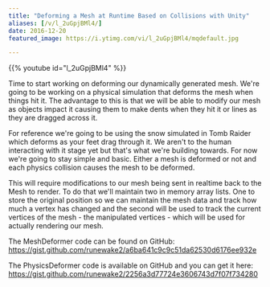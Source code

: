 ```yaml
---
title: "Deforming a Mesh at Runtime Based on Collisions with Unity"
aliases: [/v/l_2uGpjBMl4/]
date: 2016-12-20
featured_image: https://i.ytimg.com/vi/l_2uGpjBMl4/mqdefault.jpg

---
```


{{% youtube id="l_2uGpjBMl4" %}}

Time to start working on deforming our dynamically generated mesh. We're going to be working on a physical simulation that deforms the mesh when things hit it. The advantage to this is that we will be able to modify our mesh as objects impact it causing them to make dents when they hit it or lines as they are dragged across it.

For reference we're going to be using the snow simulated in Tomb Raider which deforms as your feet drag through it. We aren't to the human interacting with it stage yet but that's what we're building towards. For now we're going to stay simple and basic. Either a mesh is deformed or not and each physics collision causes  the mesh to be deformed.

This will require modifications to our mesh being sent in realtime back to the Mesh to render. To do that we'll maintain two in memory array lists. One to store the original position so we can maintain the mesh data and track how much a vertex has changed and the second will be used to track the current vertices of the mesh - the manipulated vertices - which will be used for actually rendering our mesh.

The MeshDeformer code can be found on GitHub: https://gist.github.com/runewake2/a6ba641c9c9c51da62530d6176ee932e

The PhysicsDeformer code is available on GitHub and you can get it here: https://gist.github.com/runewake2/2256a3d77724e3606743d7f07f734280